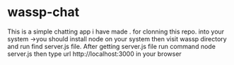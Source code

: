 # wassp-chat
This is a simple chatting app i have made .
for clonning this repo. into your system 
->you should install node on your system
then visit wassp directory and run find server.js file.
After getting server.js file run command
      node server.js
then type url http://localhost:3000  in your browser
